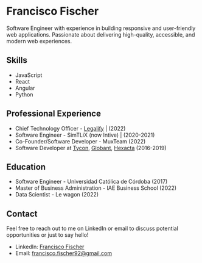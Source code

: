 
<!--
**F-Fischer/F-Fischer** is a ✨ _special_ ✨ repository because its `README.md` (this file) appears on your GitHub profile.

Here are some ideas to get you started:

- 🔭 I’m currently working on ...
- 🌱 I’m currently learning ...
- 👯 I’m looking to collaborate on ...
- 🤔 I’m looking for help with ...
- 💬 Ask me about ...
- 📫 How to reach me: ...
- 😄 Pronouns: ...
- ⚡ Fun fact: ...
-->

# Francisco Fischer

Software Engineer with experience in building responsive and user-friendly web applications. Passionate about delivering high-quality, accessible, and modern web experiences.

## Skills

- JavaScript
- React
- Angular
- Python

## Professional Experience

- Chief Technology Officer - [Legalify](https://www.legalify.app/) | (2022)
- Software Engineer - SimTLiX (now Intive) | (2020-2021)
- Co-Founder/Software Developer - MuxTeam (2022)
- Software Developer at  [Tycon](https://www.tycon.com.ar/), [Globant](https://www.globant.com/), [Hexacta](https://www.hexacta.com/) (2016-2019)

## Education

- Software Engineer - Universidad Católica de Córdoba (2017)
- Master of Business Administration - IAE Business School (2022)
- Data Scientist - Le wagon (2022)

## Contact

Feel free to reach out to me on LinkedIn or email to discuss potential opportunities or just to say hello!

- LinkedIn: [Francisco Fischer](https://www.linkedin.com/in/francisco-fischer/)
- Email: francisco.fischer92@gmail.com
